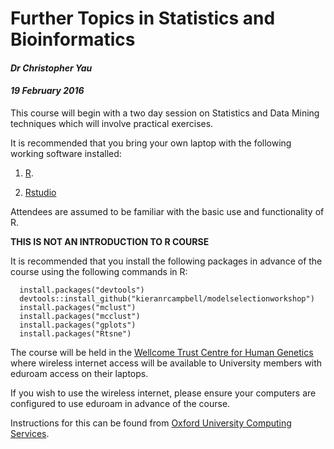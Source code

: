 <h1>Further Topics in Statistics and Bioinformatics</h1>
<h4><em>Dr Christopher Yau</em></h4>
<h4><em>19 February 2016</em></h4>

<p>This course will begin with a two day session on Statistics and Data Mining techniques which will involve practical exercises.</p>
<p>It is recommended that you bring your own laptop with the following working software installed:</p>
<ol style="list-style-type: decimal">
<li><p><a href="https://www.r-project.org/">R</a>.</p></li>
<li><p><a href="https://www.rstudio.com/">Rstudio</a></p></li>
</ol>
<p>Attendees are assumed to be familiar with the basic use and functionality of R.</p>
<p><strong>THIS IS NOT AN INTRODUCTION TO R COURSE</strong></p>
<p>It is recommended that you install the following packages in advance of the course using the following commands in R:</p>
<pre><code>  install.packages(&quot;devtools&quot;)
  devtools::install_github(&quot;kieranrcampbell/modelselectionworkshop&quot;)
  install.packages(&quot;mclust&quot;)
  install.packages(&quot;mcclust&quot;)
  install.packages(&quot;gplots&quot;)
  install.packages(&quot;Rtsne&quot;)</code></pre>
<p>The course will be held in the <a href="http://www.well.ox.ac.uk">Wellcome Trust Centre for Human Genetics</a> where wireless internet access will be available to University members with eduroam access on their laptops.</p>
<p>If you wish to use the wireless internet, please ensure your computers are configured to use eduroam in advance of the course.</p>
<p>Instructions for this can be found from <a href="http://help.it.ox.ac.uk/network/wireless/services/eduroam/index">Oxford University Computing Services</a>.</p>

